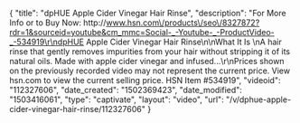 {
    "title": "dpHUE Apple Cider Vinegar Hair Rinse",
    "description": "For More Info or to Buy Now: http:\/\/www.hsn.com\/products\/seo\/8327872?rdr=1&sourceid=youtube&cm_mmc=Social-_-Youtube-_-ProductVideo-_-534919\r\ndpHUE Apple Cider Vinegar Hair Rinse\n\nWhat It Is \nA hair rinse that gently removes impurities from your hair without stripping it of its natural oils. Made with apple cider vinegar and infused...\r\nPrices shown on the previously recorded video may not represent the current price.  View hsn.com to view the current selling price. HSN Item #534919",
    "videoid": "112327606",
    "date_created": "1502369423",
    "date_modified": "1503416061",
    "type": "captivate",
    "layout": "video",
    "url": "\/v\/dphue-apple-cider-vinegar-hair-rinse\/112327606"
}